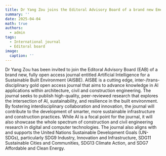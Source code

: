 ```yaml
---
title: Dr Yang Zou joins the Editoral Advisory Board of a brand new Emerald's journal - AISBE
summary: ''
date: 2025-04-04
math: true
authors:
  - admin
tags:
  - International journal
  - Editoral board
image:
  caption: ''
---
```


Dr Yang Zou has been invited to join the Editoral Advisory Board (EAB) of a brand new, fully open access journal entitled Artificial Intelligence for a Sustainable Built Environment (AISBE). AISBE is a cutting edge, inter-/trans- disciplinary gold open access journal that aims to advance knowledge in AI applications within architecture, civil and construction engineering. The journal seeks to publish high-quality, peer-reviewed research that explores the intersection of AI, sustainability, and resilience in the built environment. By fostering interdisciplinary collaboration and innovation, the journal will contribute to the development of smarter, more sustainable infrastructure and construction practices. While AI is a focal point for the journal, it will also showcase the whole spectrum of construction and civil engineering research in digital and computer technologies. The journal also aligns with and supports the United Nations Sustainable Development Goals (UN-SDGs), particularly SDG9 Industry, Innovation and Infrastructure, SDG11 Sustainable Cities and Communities, SDG13 Climate Action, and SDG7 Affordable and Clean Energy.
